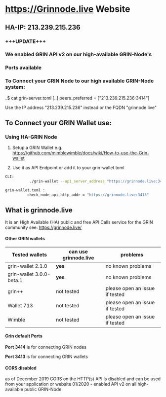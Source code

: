 # https://Grinnode.live Website

## HA-IP: 213.239.215.236 

### +++UPDATE+++
### We enabled GRIN API v2 on our high-available GRIN-Node's


### Ports available
### To Connect your GRIN Node to our high available GRIN-Node system:
_$ cat grin-server.toml
[..]
peers_preferred = ["213.239.215.236:3414"]

Use the IP address "213.239.215.236" instead or the FQDN "grinnode.live"

## To Connect your GRIN Wallet use:

### Using HA-GRIN Node 
1. Setup a GRIN Wallet e.g. https://github.com/mimblewimble/docs/wiki/How-to-use-the-Grin-wallet

2. Use it as API Endpoint or add it to your grin-wallet.toml 
```bash
CLI:
           ./grin-wallet --api_server_address "https://grinnode.live:3413"

grin-wallet.toml :
          check_node_api_http_addr = "https://grinnode.live:3413"
```


## What is grinnode.live
It is an High Available (HA) public and free API Calls service for the GRIN community 
see: https://grinnode.live/


#### Other GRIN wallets 

Tested wallets | can use grinnode.live | problems
------------ | ------------- | -------------
grin-wallet 2.1.0 | **yes**  | no known problems 
grin-wallet 3.0.0-beta.1 | **yes**  | no known problems 
grin++ |  not tested | please open an issue if tested
Wallet 713 |  not tested | please open an issue if tested
Wimble |  not tested | please open an issue if tested


#### Grin default Ports

**Port 3414** is for connecting GRIN nodes

**Port 3413** is for connecting GRIN wallets


#### CORS disabled
as of December 2019 CORS on the HTTP(s) API is disabled and can be used from your application or website
01/2020 - enabled API v2 on all high-available public GRIN-Node

